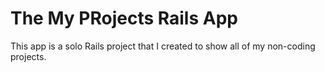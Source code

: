 # The My PRojects Rails App

This app is a solo Rails project that I created to show all of my non-coding projects.

